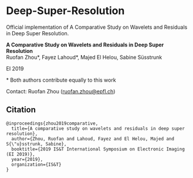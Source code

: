 # Deep-Super-Resolution

Official implementation of A Comparative Study on Wavelets and Residuals in Deep Super Resolution.

**A Comparative Study on Wavelets and Residuals in Deep Super Resolution**  
Ruofan Zhou*, Fayez Lahoud*, Majed El Helou, Sabine Süsstrunk

EI 2019

\* Both authors contribute equally to this work



Contact: Ruofan Zhou (ruofan.zhou@epfl.ch)

## Citation
```
@inproceedings{zhou2019comparative,
  title={A comparative study on wavelets and residuals in deep super resolution},
  author={Zhou, Ruofan and Lahoud, Fayez and El Helou, Majed and S{\"u}sstrunk, Sabine},
  booktitle={2019 IS&T International Symposium on Electronic Imaging (EI 2019)},
  year={2019},
  organization={IS&T}
}
```
